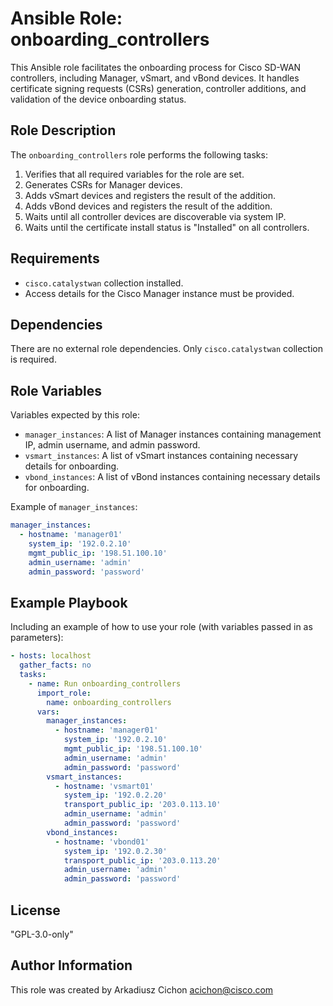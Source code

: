 # Ansible Role: onboarding_controllers

This Ansible role facilitates the onboarding process for Cisco SD-WAN controllers, including Manager, vSmart, and vBond devices. It handles certificate signing requests (CSRs) generation, controller additions, and validation of the device onboarding status.

## Role Description

The `onboarding_controllers` role performs the following tasks:

1. Verifies that all required variables for the role are set.
2. Generates CSRs for Manager devices.
3. Adds vSmart devices and registers the result of the addition.
4. Adds vBond devices and registers the result of the addition.
5. Waits until all controller devices are discoverable via system IP.
6. Waits until the certificate install status is "Installed" on all controllers.

## Requirements

- `cisco.catalystwan` collection installed.
- Access details for the Cisco Manager instance must be provided.

## Dependencies

There are no external role dependencies. Only `cisco.catalystwan` collection is required.

## Role Variables

Variables expected by this role:

- `manager_instances`: A list of Manager instances containing management IP, admin username, and admin password.
- `vsmart_instances`: A list of vSmart instances containing necessary details for onboarding.
- `vbond_instances`: A list of vBond instances containing necessary details for onboarding.

Example of `manager_instances`:

```yaml
manager_instances:
  - hostname: 'manager01'
    system_ip: '192.0.2.10'
    mgmt_public_ip: '198.51.100.10'
    admin_username: 'admin'
    admin_password: 'password'
```

## Example Playbook

Including an example of how to use your role (with variables passed in as parameters):

```yaml
- hosts: localhost
  gather_facts: no
  tasks:
    - name: Run onboarding_controllers
      import_role:
        name: onboarding_controllers
      vars:
        manager_instances:
          - hostname: 'manager01'
            system_ip: '192.0.2.10'
            mgmt_public_ip: '198.51.100.10'
            admin_username: 'admin'
            admin_password: 'password'
        vsmart_instances:
          - hostname: 'vsmart01'
            system_ip: '192.0.2.20'
            transport_public_ip: '203.0.113.10'
            admin_username: 'admin'
            admin_password: 'password'
        vbond_instances:
          - hostname: 'vbond01'
            system_ip: '192.0.2.30'
            transport_public_ip: '203.0.113.20'
            admin_username: 'admin'
            admin_password: 'password'
```

## License

"GPL-3.0-only"

## Author Information

This role was created by Arkadiusz Cichon <acichon@cisco.com>
